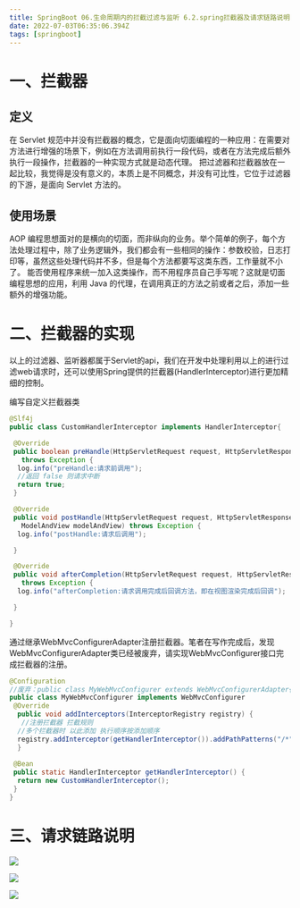 ```yaml
---
title: SpringBoot 06.生命周期内的拦截过滤与监听 6.2.spring拦截器及请求链路说明
date: 2022-07-03T06:35:06.394Z
tags: [springboot]
---
```

# 一、拦截器

## 定义

在 Servlet 规范中并没有拦截器的概念，它是面向切面编程的一种应用：在需要对方法进行增强的场景下，例如在方法调用前执行一段代码，或者在方法完成后额外执行一段操作，拦截器的一种实现方式就是动态代理。
把过滤器和拦截器放在一起比较，我觉得是没有意义的，本质上是不同概念，并没有可比性，它位于过滤器的下游，是面向 Servlet 方法的。

## 使用场景

AOP 编程思想面对的是横向的切面，而非纵向的业务。举个简单的例子，每个方法处理过程中，除了业务逻辑外，我们都会有一些相同的操作：参数校验，日志打印等，虽然这些处理代码并不多，但是每个方法都要写这类东西，工作量就不小了。
能否使用程序来统一加入这类操作，而不用程序员自己手写呢？这就是切面编程思想的应用，利用 Java 的代理，在调用真正的方法之前或者之后，添加一些额外的增强功能。

# 二、拦截器的实现

以上的过滤器、监听器都属于Servlet的api，我们在开发中处理利用以上的进行过滤web请求时，还可以使用Spring提供的拦截器(HandlerInterceptor)进行更加精细的控制。

编写自定义拦截器类

```java
@Slf4j
public class CustomHandlerInterceptor implements HandlerInterceptor{

 @Override
 public boolean preHandle(HttpServletRequest request, HttpServletResponse response, Object handler)
   throws Exception {
  log.info("preHandle:请求前调用");
  //返回 false 则请求中断
  return true;
 }

 @Override
 public void postHandle(HttpServletRequest request, HttpServletResponse response, Object handler,
   ModelAndView modelAndView) throws Exception {
  log.info("postHandle:请求后调用");

 }

 @Override
 public void afterCompletion(HttpServletRequest request, HttpServletResponse response, Object handler, Exception ex)
   throws Exception {
  log.info("afterCompletion:请求调用完成后回调方法，即在视图渲染完成后回调");

 }

}
```

通过继承WebMvcConfigurerAdapter注册拦截器。笔者在写作完成后，发现WebMvcConfigurerAdapter类已经被废弃，请实现WebMvcConfigurer接口完成拦截器的注册。

```java
@Configuration
//废弃：public class MyWebMvcConfigurer extends WebMvcConfigurerAdapter{
public class MyWebMvcConfigurer implements WebMvcConfigurer 
 @Override
  public void addInterceptors(InterceptorRegistry registry) {
   //注册拦截器 拦截规则
  //多个拦截器时 以此添加 执行顺序按添加顺序
  registry.addInterceptor(getHandlerInterceptor()).addPathPatterns("/*");
  }
	
 @Bean
 public static HandlerInterceptor getHandlerInterceptor() {
  return new CustomHandlerInterceptor();
 }
}
```

# 三、请求链路说明

![](https://cdn.jsdelivr.net/gh/krislinzhao/IMGcloud/img/20200426151010.png)

![](https://cdn.jsdelivr.net/gh/krislinzhao/IMGcloud/img/20200426151106.png)

![](images/9af9dc6946b149be878a0b3ec1529d33.png)